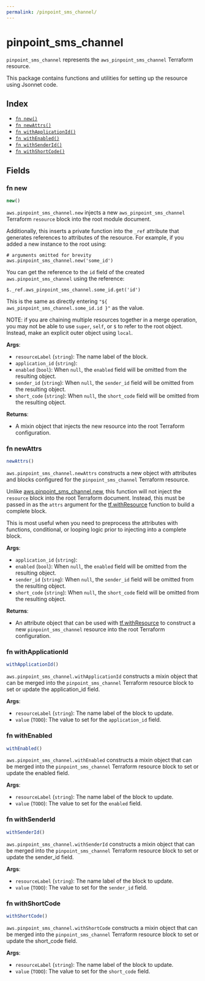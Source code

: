 ```yaml
---
permalink: /pinpoint_sms_channel/
---
```


# pinpoint_sms_channel

`pinpoint_sms_channel` represents the `aws_pinpoint_sms_channel` Terraform resource.



This package contains functions and utilities for setting up the resource using Jsonnet code.


## Index

* [`fn new()`](#fn-new)
* [`fn newAttrs()`](#fn-newattrs)
* [`fn withApplicationId()`](#fn-withapplicationid)
* [`fn withEnabled()`](#fn-withenabled)
* [`fn withSenderId()`](#fn-withsenderid)
* [`fn withShortCode()`](#fn-withshortcode)

## Fields

### fn new

```ts
new()
```


`aws.pinpoint_sms_channel.new` injects a new `aws_pinpoint_sms_channel` Terraform `resource`
block into the root module document.

Additionally, this inserts a private function into the `_ref` attribute that generates references to attributes of the
resource. For example, if you added a new instance to the root using:

    # arguments omitted for brevity
    aws.pinpoint_sms_channel.new('some_id')

You can get the reference to the `id` field of the created `aws.pinpoint_sms_channel` using the reference:

    $._ref.aws_pinpoint_sms_channel.some_id.get('id')

This is the same as directly entering `"${ aws_pinpoint_sms_channel.some_id.id }"` as the value.

NOTE: if you are chaining multiple resources together in a merge operation, you may not be able to use `super`, `self`,
or `$` to refer to the root object. Instead, make an explicit outer object using `local`.

**Args**:
  - `resourceLabel` (`string`): The name label of the block.
  - `application_id` (`string`): 
  - `enabled` (`bool`):  When `null`, the `enabled` field will be omitted from the resulting object.
  - `sender_id` (`string`):  When `null`, the `sender_id` field will be omitted from the resulting object.
  - `short_code` (`string`):  When `null`, the `short_code` field will be omitted from the resulting object.

**Returns**:
- A mixin object that injects the new resource into the root Terraform configuration.


### fn newAttrs

```ts
newAttrs()
```


`aws.pinpoint_sms_channel.newAttrs` constructs a new object with attributes and blocks configured for the `pinpoint_sms_channel`
Terraform resource.

Unlike [aws.pinpoint_sms_channel.new](#fn-pinpointsmschannelnew), this function will not inject the `resource`
block into the root Terraform document. Instead, this must be passed in as the `attrs` argument for the
[tf.withResource](https://github.com/tf-libsonnet/core/tree/main/docs#fn-withresource) function to build a complete block.

This is most useful when you need to preprocess the attributes with functions, conditional, or looping logic prior to
injecting into a complete block.

**Args**:
  - `application_id` (`string`): 
  - `enabled` (`bool`):  When `null`, the `enabled` field will be omitted from the resulting object.
  - `sender_id` (`string`):  When `null`, the `sender_id` field will be omitted from the resulting object.
  - `short_code` (`string`):  When `null`, the `short_code` field will be omitted from the resulting object.

**Returns**:
  - An attribute object that can be used with [tf.withResource](https://github.com/tf-libsonnet/core/tree/main/docs#fn-withresource) to construct a new `pinpoint_sms_channel` resource into the root Terraform configuration.


### fn withApplicationId

```ts
withApplicationId()
```

`aws.pinpoint_sms_channel.withApplicationId` constructs a mixin object that can be merged into the `pinpoint_sms_channel`
Terraform resource block to set or update the application_id field.



**Args**:
  - `resourceLabel` (`string`): The name label of the block to update.
  - `value` (`TODO`): The value to set for the `application_id` field.


### fn withEnabled

```ts
withEnabled()
```

`aws.pinpoint_sms_channel.withEnabled` constructs a mixin object that can be merged into the `pinpoint_sms_channel`
Terraform resource block to set or update the enabled field.



**Args**:
  - `resourceLabel` (`string`): The name label of the block to update.
  - `value` (`TODO`): The value to set for the `enabled` field.


### fn withSenderId

```ts
withSenderId()
```

`aws.pinpoint_sms_channel.withSenderId` constructs a mixin object that can be merged into the `pinpoint_sms_channel`
Terraform resource block to set or update the sender_id field.



**Args**:
  - `resourceLabel` (`string`): The name label of the block to update.
  - `value` (`TODO`): The value to set for the `sender_id` field.


### fn withShortCode

```ts
withShortCode()
```

`aws.pinpoint_sms_channel.withShortCode` constructs a mixin object that can be merged into the `pinpoint_sms_channel`
Terraform resource block to set or update the short_code field.



**Args**:
  - `resourceLabel` (`string`): The name label of the block to update.
  - `value` (`TODO`): The value to set for the `short_code` field.
